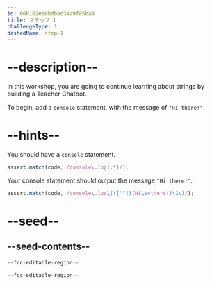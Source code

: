 ```yaml
---
id: 66b102ee0bdbad34a9f85ba0
title: ステップ 1
challengeType: 1
dashedName: step-1
---
```


# --description--

In this workshop, you are going to continue learning about strings by building a Teacher Chatbot.

To begin, add a `console` statement, with the message of `"Hi there!"`.

# --hints--

You should have a `console` statement.

```js
assert.match(code, /console\.log(.*)/);
```

Your console statement should output the message `"Hi there!"`.

```js
assert.match(code, /console\.log\((['"])(Hi\s+there!)\1\)/);
```

# --seed--

## --seed-contents--

```js
--fcc-editable-region--

--fcc-editable-region--
```

